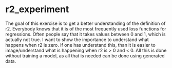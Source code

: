 # r2_experiment

The goal of this exercise is to get a better understanding of the definition of r2. 
Everybody knows that it is of the most frequently used loss functions for regressions. 
Often people say that it takes values between 0 and 1, which is actually not true. 
I want to show the importance to understand what happens when r2 is zero. 
If one has understand this, than it is easier to image/understand what is happening when r2 is > 0 and < 0. 
All this is done without training a model, as all that is needed can be done using generated data.
